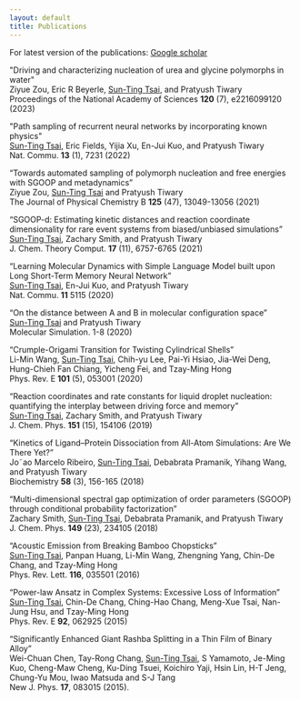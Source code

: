 ```yaml
---
layout: default
title: Publications
---
```


For latest version of the publications: [Google scholar](https://scholar.google.com/citations?hl=en&user=e0BF_m8AAAAJ)


"Driving and characterizing nucleation of urea and glycine polymorphs in water"  
Ziyue Zou, Eric R Beyerle, <u>Sun-Ting Tsai</u>, and Pratyush Tiwary  
Proceedings of the National Academy of Sciences <b>120</b> (7), e2216099120 (2023)

"Path sampling of recurrent neural networks by incorporating known physics"  
<u>Sun-Ting Tsai</u>, Eric Fields, Yijia Xu, En-Jui Kuo, and Pratyush Tiwary  
Nat. Commu. <b>13</b> (1), 7231 (2022)

“Towards automated sampling of polymorph nucleation and free energies with SGOOP and metadynamics”  
Ziyue Zou, <u>Sun-Ting Tsai</u> and Pratyush Tiwary  
The Journal of Physical Chemistry B <b>125</b> (47), 13049-13056 (2021)

“SGOOP-d: Estimating kinetic distances and reaction coordinate dimensionality for rare event systems from biased/unbiased simulations”  
<u>Sun-Ting Tsai</u>, Zachary Smith, and Pratyush Tiwary  
J. Chem. Theory Comput. <b>17</b> (11), 6757-6765 (2021)
 
“Learning Molecular Dynamics with Simple Language Model built upon Long Short-Term Memory Neural Network”  
<u>Sun-Ting Tsai</u>, En-Jui Kuo, and Pratyush Tiwary  
Nat. Commu. <b>11</b> 5115 (2020)

“On the distance between A and B in molecular configuration space”  
<u>Sun-Ting Tsai</u> and Pratyush Tiwary  
Molecular Simulation. 1-8 (2020)

“Crumple-Origami Transition for Twisting Cylindrical Shells”  
Li-Min Wang, <u>Sun-Ting Tsai</u>, Chih-yu Lee, Pai-Yi Hsiao, Jia-Wei Deng, Hung-Chieh Fan Chiang, Yicheng Fei, and Tzay-Ming Hong  
Phys. Rev. E <b>101</b> (5), 053001 (2020)

“Reaction coordinates and rate constants for liquid droplet nucleation: quantifying the interplay between driving force and memory”  
<u>Sun-Ting Tsai</u>, Zachary Smith, and Pratyush Tiwary  
J. Chem. Phys. <b>151</b> (15), 154106 (2019)

“Kinetics of Ligand–Protein Dissociation from All-Atom Simulations: Are We There Yet?”  
Jo˜ao Marcelo Ribeiro, <u>Sun-Ting Tsai</u>, Debabrata Pramanik, Yihang Wang, and Pratyush Tiwary  
Biochemistry <b>58</b> (3), 156-165 (2018)

“Multi-dimensional spectral gap optimization of order parameters (SGOOP) through conditional probability factorization”  
Zachary Smith, <u>Sun-Ting Tsai</u>, Debabrata Pramanik, and Pratyush Tiwary  
J. Chem. Phys. <b>149</b> (23), 234105 (2018)

“Acoustic Emission from Breaking Bamboo Chopsticks”  
<u>Sun-Ting Tsai</u>, Panpan Huang, Li-Min Wang, Zhengning Yang, Chin-De Chang, and Tzay-Ming Hong  
Phys. Rev. Lett. <b>116</b>, 035501 (2016)

“Power-law Ansatz in Complex Systems: Excessive Loss of Information”  
<u>Sun-Ting Tsai</u>, Chin-De Chang, Ching-Hao Chang, Meng-Xue Tsai, Nan-Jung Hsu, and Tzay-Ming Hong  
Phys. Rev. E <b>92</b>, 062925 (2015)

“Significantly Enhanced Giant Rashba Splitting in a Thin Film of Binary Alloy”  
Wei-Chuan Chen, Tay-Rong Chang, <u>Sun-Ting Tsai</u>, S Yamamoto, Je-Ming Kuo, Cheng-Maw Cheng, Ku-Ding Tsuei, Koichiro Yaji, Hsin Lin, H-T Jeng, Chung-Yu Mou, Iwao Matsuda and S-J Tang  
New J. Phys. <b>17</b>, 083015 (2015).
